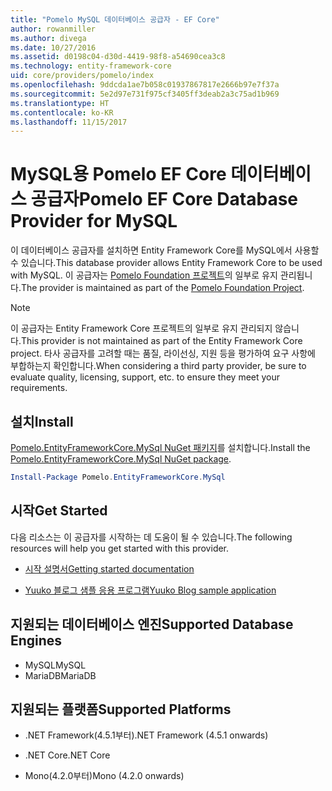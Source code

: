 ```yaml
---
title: "Pomelo MySQL 데이터베이스 공급자 - EF Core"
author: rowanmiller
ms.author: divega
ms.date: 10/27/2016
ms.assetid: d0198c04-d30d-4419-98f8-a54690cea3c8
ms.technology: entity-framework-core
uid: core/providers/pomelo/index
ms.openlocfilehash: 9ddcda1ae7b058c01937867817e2666b97e7f37a
ms.sourcegitcommit: 5e2d97e731f975cf3405ff3deab2a3c75ad1b969
ms.translationtype: HT
ms.contentlocale: ko-KR
ms.lasthandoff: 11/15/2017
---
```

# <a name="pomelo-ef-core-database-provider-for-mysql"></a><span data-ttu-id="990c9-102">MySQL용 Pomelo EF Core 데이터베이스 공급자</span><span class="sxs-lookup"><span data-stu-id="990c9-102">Pomelo EF Core Database Provider for MySQL</span></span>

<span data-ttu-id="990c9-103">이 데이터베이스 공급자를 설치하면 Entity Framework Core를 MySQL에서 사용할 수 있습니다.</span><span class="sxs-lookup"><span data-stu-id="990c9-103">This database provider allows Entity Framework Core to be used with MySQL.</span></span> <span data-ttu-id="990c9-104">이 공급자는 [Pomelo Foundation 프로젝트](https://github.com/PomeloFoundation/Pomelo.EntityFrameworkCore.MySql)의 일부로 유지 관리됩니다.</span><span class="sxs-lookup"><span data-stu-id="990c9-104">The provider is maintained as part of the [Pomelo Foundation Project](https://github.com/PomeloFoundation/Pomelo.EntityFrameworkCore.MySql).</span></span>

> [!NOTE]  
>
> <span data-ttu-id="990c9-105">이 공급자는 Entity Framework Core 프로젝트의 일부로 유지 관리되지 않습니다.</span><span class="sxs-lookup"><span data-stu-id="990c9-105">This provider is not maintained as part of the Entity Framework Core project.</span></span> <span data-ttu-id="990c9-106">타사 공급자를 고려할 때는 품질, 라이선싱, 지원 등을 평가하여 요구 사항에 부합하는지 확인합니다.</span><span class="sxs-lookup"><span data-stu-id="990c9-106">When considering a third party provider, be sure to evaluate quality, licensing, support, etc. to ensure they meet your requirements.</span></span>

## <a name="install"></a><span data-ttu-id="990c9-107">설치</span><span class="sxs-lookup"><span data-stu-id="990c9-107">Install</span></span>

<span data-ttu-id="990c9-108">[Pomelo.EntityFrameworkCore.MySql NuGet 패키지](https://www.nuget.org/packages/Pomelo.EntityFrameworkCore.MySql)를 설치합니다.</span><span class="sxs-lookup"><span data-stu-id="990c9-108">Install the [Pomelo.EntityFrameworkCore.MySql NuGet package](https://www.nuget.org/packages/Pomelo.EntityFrameworkCore.MySql).</span></span>

``` powershell
Install-Package Pomelo.EntityFrameworkCore.MySql
```

## <a name="get-started"></a><span data-ttu-id="990c9-109">시작</span><span class="sxs-lookup"><span data-stu-id="990c9-109">Get Started</span></span>

<span data-ttu-id="990c9-110">다음 리소스는 이 공급자를 시작하는 데 도움이 될 수 있습니다.</span><span class="sxs-lookup"><span data-stu-id="990c9-110">The following resources will help you get started with this provider.</span></span>
* [<span data-ttu-id="990c9-111">시작 설명서</span><span class="sxs-lookup"><span data-stu-id="990c9-111">Getting started documentation</span></span>](https://github.com/PomeloFoundation/Pomelo.EntityFrameworkCore.MySql/blob/master/README.md#getting-started)

* [<span data-ttu-id="990c9-112">Yuuko 블로그 샘플 응용 프로그램</span><span class="sxs-lookup"><span data-stu-id="990c9-112">Yuuko Blog sample application</span></span>](https://github.com/PomeloFoundation/YuukoBlog)

## <a name="supported-database-engines"></a><span data-ttu-id="990c9-113">지원되는 데이터베이스 엔진</span><span class="sxs-lookup"><span data-stu-id="990c9-113">Supported Database Engines</span></span>

* <span data-ttu-id="990c9-114">MySQL</span><span class="sxs-lookup"><span data-stu-id="990c9-114">MySQL</span></span>
* <span data-ttu-id="990c9-115">MariaDB</span><span class="sxs-lookup"><span data-stu-id="990c9-115">MariaDB</span></span>

## <a name="supported-platforms"></a><span data-ttu-id="990c9-116">지원되는 플랫폼</span><span class="sxs-lookup"><span data-stu-id="990c9-116">Supported Platforms</span></span>

* <span data-ttu-id="990c9-117">.NET Framework(4.5.1부터)</span><span class="sxs-lookup"><span data-stu-id="990c9-117">.NET Framework (4.5.1 onwards)</span></span>

* <span data-ttu-id="990c9-118">.NET Core</span><span class="sxs-lookup"><span data-stu-id="990c9-118">.NET Core</span></span>

* <span data-ttu-id="990c9-119">Mono(4.2.0부터)</span><span class="sxs-lookup"><span data-stu-id="990c9-119">Mono (4.2.0 onwards)</span></span>
